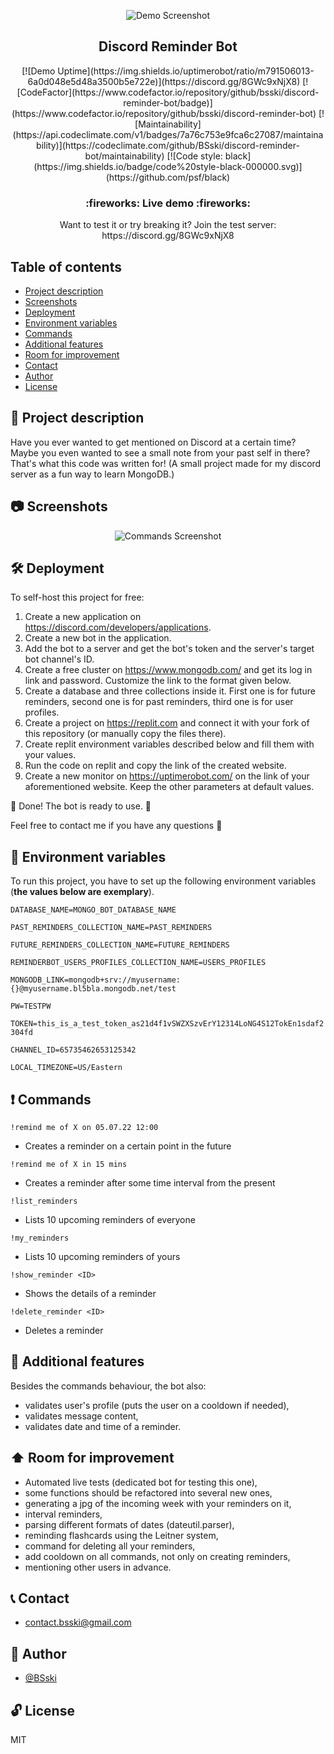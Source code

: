 <div markdown="1" align="center">    

![Demo Screenshot](https://i.imgur.com/V5tnvlI.png)

</div>

<p align="center">
  <h2 align="center">Discord Reminder Bot</h2>
</p>

<div markdown="1" align="center">
[![Demo Uptime](https://img.shields.io/uptimerobot/ratio/m791506013-6a0d048e5d48a3500b5e722e)](https://discord.gg/8GWc9xNjX8)
[![CodeFactor](https://www.codefactor.io/repository/github/bsski/discord-reminder-bot/badge)](https://www.codefactor.io/repository/github/bsski/discord-reminder-bot)
[![Maintainability](https://api.codeclimate.com/v1/badges/7a76c753e9fca6c27087/maintainability)](https://codeclimate.com/github/BSski/discord-reminder-bot/maintainability)
[![Code style: black](https://img.shields.io/badge/code%20style-black-000000.svg)](https://github.com/psf/black)
</div>

<!-- [![MIT License](https://img.shields.io/apm/l/atomic-design-ui.svg?)](./LICENSE) -->


<h3 align="center">
  :fireworks: Live demo :fireworks:
</h3>
<p align="center">
  Want to test it or try breaking it? Join the test server:<br>
  https://discord.gg/8GWc9xNjX8
</p>


## Table of contents
* [Project description](#scroll-project-description)
* [Screenshots](#camera-screenshots)
* [Deployment](#hammer_and_wrench-deployment)
* [Environment variables](#closed_lock_with_key-environment-variables)
* [Commands](#exclamation-commands)
* [Additional features](#rocket-additional-features)
* [Room for improvement](#arrow_up-room-for-improvement)
* [Contact](#telephone_receiver-contact)
* [Author](#construction_worker-author)
* [License](#unlock-license)


## :scroll: Project description
Have you ever wanted to get mentioned on Discord at a certain time? Maybe you even wanted to see a small note from your past self in there? That's what this code was written for!
(A small project made for my discord server as a fun way to learn MongoDB.)

## :camera: Screenshots
<div markdown="1" align="center">    

![Commands Screenshot](https://i.imgur.com/HSasIdd.png)

</div>


## :hammer_and_wrench: Deployment

To self-host this project for free:
1. Create a new application on https://discord.com/developers/applications.
2. Create a new bot in the application.
3. Add the bot to a server and get the bot's token and the server's target bot channel's ID.
4. Create a free cluster on https://www.mongodb.com/ and get its log in link and password. Customize the link to the format given below.
5. Create a database and three collections inside it. First one is for future reminders, second one is for past reminders, third one is for user profiles.
6. Create a project on https://replit.com and connect it with your fork of this repository (or manually copy the files there).
7. Create replit environment variables described below and fill them with your values.
8. Run the code on replit and copy the link of the created website.
9. Create a new monitor on https://uptimerobot.com/ on the link of your aforementioned website. Keep the other parameters at default values.

🎇 Done! The bot is ready to use. 🎇

Feel free to contact me if you have any questions :slightly_smiling_face:


## :closed_lock_with_key: Environment variables

To run this project, you have to set up the following environment variables (**the values below are exemplary**).

`DATABASE_NAME=MONGO_BOT_DATABASE_NAME`

`PAST_REMINDERS_COLLECTION_NAME=PAST_REMINDERS`

`FUTURE_REMINDERS_COLLECTION_NAME=FUTURE_REMINDERS`

`REMINDERBOT_USERS_PROFILES_COLLECTION_NAME=USERS_PROFILES`

`MONGODB_LINK=mongodb+srv://myusername:{}@myusername.bl5bla.mongodb.net/test`

`PW=TESTPW`

`TOKEN=this_is_a_test_token_as21d4f1vSWZXSzvErY12314LoNG4S12TokEn1sdaf2304fd`

`CHANNEL_ID=65735462653125342`

`LOCAL_TIMEZONE=US/Eastern`


## :exclamation: Commands

```
!remind me of X on 05.07.22 12:00
```
- Creates a reminder on a certain point in the future
```
!remind me of X in 15 mins
```
- Creates a reminder after some time interval from the present
```
!list_reminders
```
- Lists 10 upcoming reminders of everyone
```
!my_reminders
```
- Lists 10 upcoming reminders of yours
```
!show_reminder <ID>
```
- Shows the details of a reminder
```
!delete_reminder <ID>
```
- Deletes a reminder


## :rocket: Additional features
Besides the commands behaviour, the bot also:
- validates user's profile (puts the user on a cooldown if needed),
- validates message content,
- validates date and time of a reminder.


## :arrow_up: Room for improvement
- Automated live tests (dedicated bot for testing this one),
- some functions should be refactored into several new ones,
- generating a jpg of the incoming week with your reminders on it,
- interval reminders,
- parsing different formats of dates (dateutil.parser),
- reminding flashcards using the Leitner system,
- command for deleting all your reminders,
- add cooldown on all commands, not only on creating reminders,
- mentioning other users in advance.


## :telephone_receiver: Contact
- <contact.bsski@gmail.com>


## :construction_worker: Author
- [@BSski](https://www.github.com/BSski)


## :unlock: License
MIT

